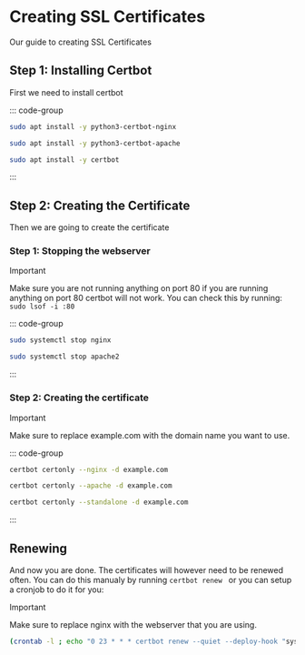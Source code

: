 # Creating SSL Certificates

Our guide to creating SSL Certificates

## Step 1: Installing Certbot

First we need to install certbot

::: code-group

```bash [Nginx]
sudo apt install -y python3-certbot-nginx
```

```bash [Apache]
sudo apt install -y python3-certbot-apache
```

```bash [Other]
sudo apt install -y certbot
```

:::

## Step 2: Creating the Certificate

Then we are going to create the certificate

### Step 1: Stopping the webserver

> [!IMPORTANT]
> Make sure you are not running anything on port 80 if you are running anything on port 80 certbot will not work. You can check this by running: ```sudo lsof -i :80```

::: code-group

```bash [Nginx]
sudo systemctl stop nginx
```

```bash [Apache]
sudo systemctl stop apache2
```

:::

### Step 2: Creating the certificate

> [!IMPORTANT]
> Make sure to replace example.com with the domain name you want to use.

::: code-group

```bash [Nginx]
certbot certonly --nginx -d example.com
```

```bash [Apache]
certbot certonly --apache -d example.com
```

```bash [Other]
certbot certonly --standalone -d example.com
```
:::

## Renewing

And now you are done. The certificates will however need to be renewed often. You can do this manualy by running ```certbot renew ``` or you can setup a cronjob to do it for you:

> [!IMPORTANT]
> Make sure to replace nginx with the webserver that you are using.

```bash
(crontab -l ; echo "0 23 * * * certbot renew --quiet --deploy-hook "systemctl restart nginx") | crontab -
```



